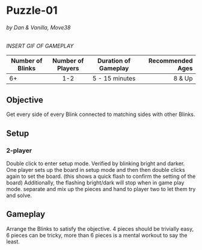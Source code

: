 # Puzzle-01
###### by Dan & Vanilla, Move38

_INSERT GIF OF GAMEPLAY_
  
| Number of Blinks | Number of Players | Duration of Gameplay | Recommended Ages |
|------------------|:-----------------:|:--------------------:|-----------------:|
| 6+               | 1-2               |  5 - 15 minutes      | 8 & Up           |

## Objective
Get every side of every Blink connected to matching sides with other Blinks. 

## Setup
### 2-player
Double click to enter setup mode. Verified by blinking bright and darker. One player sets up the board in setup mode and then then double clicks again to set the board. (this shows a quick flash to confirm the setting of the board) Additionally, the flashing bright/dark will stop when in game play mode. separate and mix up the pieces and hand to player two to let them try and solve. 

## Gameplay
Arrange the Blinks to satisfy the objective. 4 pieces should be trivially easy, 6 pieces can be tricky, more than 6 pieces is a mental workout to say the least.
